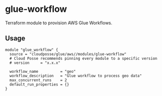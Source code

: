 # glue-workflow

Terraform module to provision AWS Glue Workflows.

## Usage

```hcl
module "glue_workflow" {
  source = "cloudposse/glue/aws//modules/glue-workflow"
  # Cloud Posse recommends pinning every module to a specific version
  # version     = "x.x.x"

  workflow_name          = "geo"
  workflow_description   = "Glue workflow to process geo data"
  max_concurrent_runs    = 2
  default_run_properties = {}
}
```
